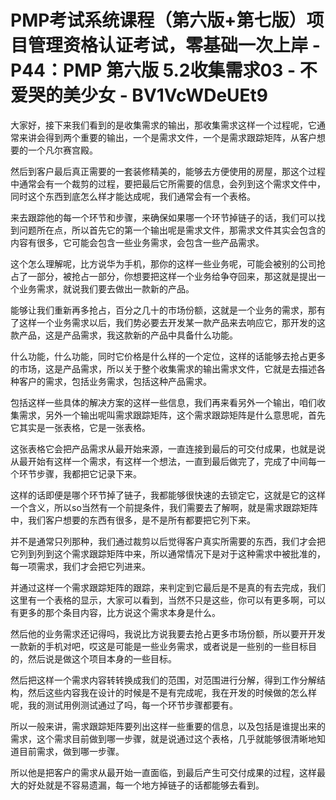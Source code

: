 # PMP考试系统课程（第六版+第七版）项目管理资格认证考试，零基础一次上岸 - P44：PMP 第六版 5.2收集需求03 - 不爱哭的美少女 - BV1VcWDeUEt9

大家好，接下来我们看到的是收集需求的输出，那收集需求这样一个过程呢，它通常来讲会得到两个重要的输出，一个是需求文件，一个是需求跟踪矩阵，从客户想要的一个凡尔赛宫殿。

然后到客户最后真正需要的一套装修精美的，能够去方便使用的房屋，那这个过程中通常会有一个裁剪的过程，要把最后它所需要的信息，会列到这个需求文件中，同时这个东西到底怎么样才能达成呢，我们通常会有一个表格。

来去跟踪他的每一个环节和步骤，来确保如果哪一个环节掉链子的话，我们可以找到问题所在点，所以首先它的第一个输出呢是需求文件，那需求文件其实会包含的内容有很多，它可能会包含一些业务需求，会包含一些产品需求。

这个怎么理解呢，比方说华为手机，那你的这样一些业务呢，可能会被别的公司抢占了一部分，被抢占一部分，你想要把这样一个业务给争夺回来，那这就是提出一个业务需求，就说我们要去做出一款新的产品。

能够让我们重新再多抢占，百分之几十的市场份额，这就是一个业务的需求，那有了这样一个业务需求以后，我们势必要去开发某一款产品来去响应它，那开发的这款产品，这是产品需求，我这款新的产品中具备什么功能。

什么功能，什么功能，同时它价格是什么样的一个定位，这样的话能够去抢占更多的市场，这是产品需求，所以关于整个收集需求的输出需求文件，它就是去描述各种客户的需求，包括业务需求，包括这种产品需求。

包括这样一些具体的解决方案的这样一些信息，我们再来看另外一个输出，咱们收集需求，另外一个输出呢叫需求跟踪矩阵，这个需求跟踪矩阵是什么意思呢，首先它其实是一张表格，它是一张表格。

这张表格它会把产品需求从最开始来源，一直连接到最后的可交付成果，也就是说从最开始有这样一个需求，有这样一个想法，一直到最后做完了，完成了中间每一个环节步骤，我都把它记录下来。

这样的话即便是哪个环节掉了链子，我都能够很快速的去锁定它，这就是它的这样一个含义，所以so当然有一个前提条件，我们需要去了解啊，就是需求跟踪矩阵中，我们客户想要的东西有很多，是不是所有都要把它列下来。

并不是通常只列那种，我们通过裁剪以后觉得客户真实所需要的东西，我们才会把它列到列到这个需求跟踪矩阵中来，所以通常情况下是对于这种需求中被批准的，每一项需求，我们才会把它列进来。

并通过这样一个需求跟踪矩阵的跟踪，来判定到它最后是不是真的有去完成，我们这里有一个表格的显示，大家可以看到，当然不只是这些，你可以有更多啊，可以有更多的那个条目内容，比方说这个需求本身是什么。

然后他的业务需求还记得吗，我说比方说我要去抢占更多市场份额，所以要开开发一款新的手机对吧，哎这是可能是一些业务需求，或者说是一些别的一些目标目的，然后说是做这个项目本身的一些目标。

然后把这样一个需求内容转转换成我们的范围，对范围进行分解，得到工作分解结构，然后这些内容我在设计的时候是不是有完成呢，我在开发的时候做的怎么样呢，我的测试用例测试通过了吗，每一个环节步骤都要有。

所以一般来讲，需求跟踪矩阵要列出这样一些重要的信息，以及包括是谁提出来的需求，这个需求目前做到哪一步骤，就是说通过这个表格，几乎就能够很清晰地知道目前需求，做到哪一步骤。

所以他是把客户的需求从最开始一直面临，到最后产生可交付成果的过程，这样最大的好处就是不容易遗漏，每一个地方掉链子的话都能够去看到。

